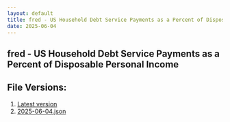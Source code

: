 ```yaml
---
layout: default
title: fred - US Household Debt Service Payments as a Percent of Disposable Personal Income
date: 2025-06-04
---
```


## fred - US Household Debt Service Payments as a Percent of Disposable Personal Income

<div id="data-chart"></div>
<div id="data-table"></div>
<script>
document.addEventListener('DOMContentLoaded', function(){
  ShowChart($('#data-chart'));
  SourceTabler($('#data-table'));
});
</script>

## File Versions:
1. [Latest version](./latest.json)
2. [2025-06-04.json](./2025-06-04.json)
